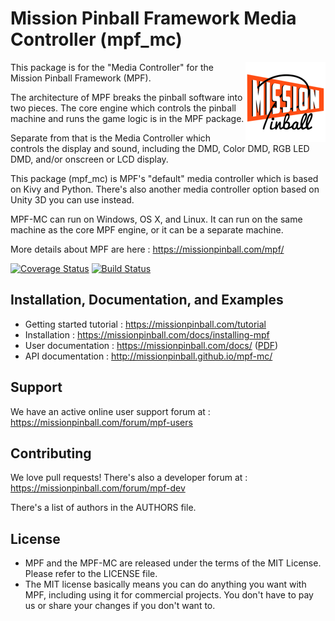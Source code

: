 Mission Pinball Framework Media Controller (mpf_mc)
===================================================

<img align="right" height="128" src="mc/icons/128x128.png"/>

This package is for the "Media Controller" for the Mission Pinball Framework (MPF).

The architecture of MPF breaks the pinball software into two pieces. The core engine which
controls the pinball machine and runs the game logic is in the MPF package.

Separate from that is the Media Controller which controls the display and sound,
including the DMD, Color DMD, RGB LED DMD, and/or onscreen or LCD display.

This package (mpf_mc) is MPF's "default" media controller which is based on Kivy and Python.
There's also another media controller option based on Unity 3D you can use instead.

MPF-MC can run on Windows, OS X, and Linux. It can run on the same machine as
the core MPF engine, or it can be a separate machine.

More details about MPF are here : https://missionpinball.com/mpf/

[![Coverage Status](https://coveralls.io/repos/missionpinball/mpf-mc/badge.svg?branch=dev&service=github)](https://coveralls.io/github/missionpinball/mpf-mc?branch=dev)
[![Build Status](https://travis-ci.org/missionpinball/mpf-mc.svg?branch=dev)](https://travis-ci.org/missionpinball/mpf-mc)

Installation, Documentation, and Examples
-----------------------------------------

* Getting started tutorial : https://missionpinball.com/tutorial
* Installation : https://missionpinball.com/docs/installing-mpf
* User documentation : https://missionpinball.com/docs/ ([PDF](https://missionpinball.com/mpf/pdf))
* API documentation : http://missionpinball.github.io/mpf-mc/

Support
-------
We have an active online user support forum at : https://missionpinball.com/forum/mpf-users

Contributing
------------
We love pull requests! There's also a developer forum at : https://missionpinball.com/forum/mpf-dev

There's a list of authors in the AUTHORS file.

License
-------
* MPF and the MPF-MC are released under the terms of the MIT License. Please refer to the
  LICENSE file.
* The MIT license basically means you can do anything you want with MPF, including
  using it for commercial projects. You don't have to pay us or share your changes
  if you don't want to.

